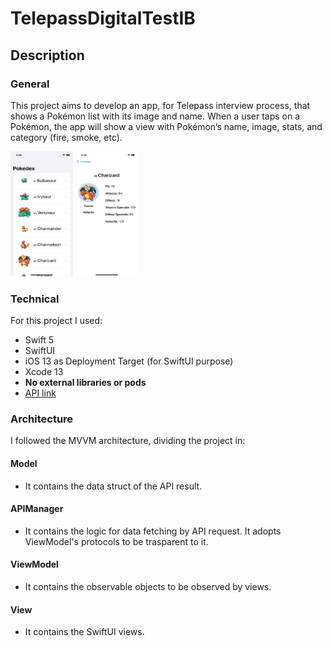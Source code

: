 # TelepassDigitalTestIB

## Description

### General
This project aims to develop an app, for Telepass interview process, that shows a Pokémon list with its image and name.
When a user taps on a Pokémon, the app will show a view with Pokémon’s name, image, stats, and category (fire, smoke, etc).

<img src="images/screenshot_home.png" width="100" height="200">

<img src="images/screenshot_details.png" width="100" height="200">

### Technical 
For this project I used:

- Swift 5
- SwiftUI
- iOS 13 as Deployment Target (for SwiftUI purpose)
- Xcode 13
- **No external libraries or pods**
- [API link](https://pokeapi.co/)

### Architecture
I followed the MVVM architecture, dividing the project in:

#### Model
- It contains the data struct of the API result.
#### APIManager
- It contains the logic for data fetching by API request. It adopts ViewModel's protocols to be trasparent to it.
#### ViewModel
- It contains the observable objects to be observed by views.
#### View
- It contains the SwiftUI views.

